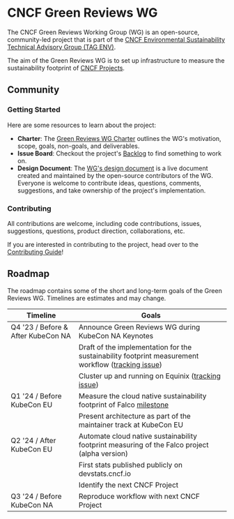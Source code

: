 # CNCF Green Reviews WG

The CNCF Green Reviews Working Group (WG) is an open-source, community-led project that is part of the [CNCF Environmental Sustainability Technical Advisory Group (TAG ENV)](https://github.com/cncf/tag-env-sustainability).

The aim of the Green Reviews WG is to set up infrastructure to measure the sustainability footprint of [CNCF Projects](https://www.cncf.io/projects/).

## Community

### Getting Started
Here are some resources to learn about the project:
- **Charter**: The [Green Reviews WG Charter](https://github.com/cncf/tag-env-sustainability/blob/main/working-groups/green-reviews/charter.md) outlines the WG's motivation, scope, goals, non-goals, and deliverables.
- **Issue Board**: Checkout the project's [Backlog](https://github.com/orgs/cncf/projects/10/views/12) to find something to work on.
- **Design Document**: The [WG's design document](https://docs.google.com/document/d/19fzZW-IMv2kDNatKFHeHh7wqcEN0e2N60wzxvCGZd48/edit?usp=sharing) is a live document created and maintained by the open-source contributors of the WG. Everyone is welcome to contribute ideas, questions, comments, suggestions, and take ownership of the project's implementation.

### Contributing
All contributions are welcome, including code contributions, issues, suggestions, questions, product direction, collaborations, etc.

If you are interested in contributing to the project, head over to the [Contributing Guide](./CONTRIBUTING.md)!

## Roadmap

The roadmap contains some of the short and long-term goals of the Green Reviews WG. Timelines are estimates and may change.

| Timeline | Goals |
|---|---|
| Q4 '23 / Before & After KubeCon NA  | Announce Green Reviews WG during KubeCon NA Keynotes  |
| | Draft of the implementation for the sustainability footprint measurement workflow ([tracking issue]()) |
| | Cluster up and running on Equinix ([tracking issue]()) |
| Q1 '24 / Before KubeCon EU  | Measure the cloud native sustainability footprint of Falco [milestone](https://github.com/cncf-tags/green-reviews-tooling/milestone/1) |
| | Present architecture as part of the maintainer track at KubeCon EU  |
| Q2 '24 / After KubeCon EU  | Automate cloud native sustainability footprint measuring of the Falco project (alpha version) |
|| First stats published publicly on devstats.cncf.io |
|| Identify the next CNCF Project |
| Q3 '24 / Before KubeCon NA  |  Reproduce workflow with next CNCF Project |
